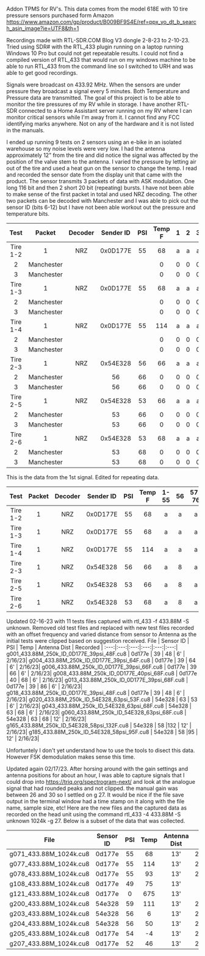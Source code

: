 Addon TPMS for RV's. This data comes from the model 618E with 10 tire pressure sensors purchased form Amazon
https://www.amazon.com/gp/product/B009BF9S4E/ref=ppx_yo_dt_b_search_asin_image?ie=UTF8&th=1

Recordings made with RTL-SDR.COM Blog V3 dongle 2-8-23 to 2-10-23. Tried using SDR# with the RTL_433 plugin running on a laptop running Windows 10 Pro but could not get repeatable results. I could not find a compiled version of RTL_433 that would run on my windows machine to be able to run RTL_433 from the command line so I switched to URH and was able to get good recordings. 

Signals were broadcast on 433.92 MHz. When the sensors are under pressure they broadcast a signal every 5 minutes. Both Temperature and Pressure data are transmitted. The goal of this project is to be able to monitor the tire pressures of my RV while in storage. I have another RTL-SDR connected to a Home Assistant server running on my RV where I can monitor critical sensors while I'm away from it. I cannot find any FCC identifying marks anywhere. Not on any of the hardware and it is not listed in the manuals.

I ended up running 9 tests on 2 sensors using an e-bike in an isolated warehouse so my noise levels were very low. I had the antenna approximately 12" from the tire and did notice the signal was affected by the position of the valve stem to the antenna. I varied the pressure by letting air out of the tire and used a heat gun on the sensor to change the temp. I read and recorded the sensor date from the display unit that came with the product.  The sensor transmits 3 packets of data with ASK modulation. One long 116 bit and then 2 short 20 bit (repeating)  bursts. I have not been able to make sense of the first packet in total and used NRZ decoding. The other two packets can be decoded with Manchester and I was able to pick out the sensor ID (bits 6-12) but I have not been able workout out the pressure and temperature bits.

| Test | Packet | Decoder | Sender ID | PSI | Temp F | 1 | 2 | 3 | 4 | 5 | 6 | 7 | 8 | 9 | 10 | 11 | 12 | 13 | 14 | 15 | 16 | 17 | 18 | 19 | 20 |
|:---:|:---:|:---:|:---:|:---:|:---:|:---:|:---:|:---:|:---:|:---:|:---:|:---:|:---:|:---:|:---:|:---:|:---:|:---:|:---:|:---:|:---:|:---:|:---:|:---:|:---:|
| Tire 1-2 | 1 | NRZ | 0x0D177E | 55 | 68 | a | a | a | a | a | a | a | a | a | a | a | a | a | a | a | a | a | a | a | a |
  | 2 | Manchester |  |  |  | 0 | 0 | 0 | 0 | 8 | 1 | 0 | d | 1 | 7 | 7 | e | 9 | 9 | 4 | 6 | 0 | 0 | 0 | 0 |
  | 3 | Manchester |  |  |  | 0 | 0 | 0 | 0 | 8 | 1 | 0 | d | 1 | 7 | 7 | e | 9 | 9 | 4 | 6 | 0 | 0 | 0 | 0 |
| Tire 1-3 | 1 | NRZ | 0x0D177E | 55 | 68 | a | a | a | a | a | a | a | a | a | a | a | a | a | a | a | a | a | a | a | a |
  | 2 | Manchester |  |  |  | 0 | 0 | 0 | 0 | 8 | 1 | 0 | d | 1 | 7 | 7 | e | 9 | 9 | 4 | 6 | 0 | 0 | 0 | 0 |
  | 3 | Manchester |  |  |  | 0 | 0 | 0 | 0 | 8 | 1 | 0 | d | 1 | 7 | 7 | e | 9 | 9 | 4 | 6 | 0 | 0 | 0 | 0 |
| Tire 1-4 | 1 | NRZ | 0x0D177E | 55 | 114 | a | a | a | a | a | a | a | a | a | a | a | a | a | a | a | a | a | a | a | a |
  | 2 | Manchester |  |  |  | 0 | 0 | 0 | 0 | 9 | c | 0 | d | 1 | 7 | 7 | e | 9 | a | 6 | 0 | 0 | 0 | 0 | 0 |
  | 3 | Manchester |  |  |  | 0 | 0 | 0 | 0 | 9 | c | 0 | d | 1 | 7 | 7 | e | 9 | a | 6 | 0 | 0 | 0 | 0 | 0 |
| Tire 2-3 | 1 | NRZ | 0x54E328 | 56 | 66 | a | a | a | a | a | a | a | a | a | a | a | a | a | a | a | a | a | a | a | a |
  | 2 | Manchester |  | 56 | 66 | 0 | 0 | 0 | 0 | b | f | 5 | 4 | e | 3 | 2 | 8 | 9 | b | 4 | 5 | 0 | 0 | 0 | 0 |
  | 3 | Manchester |  | 56 | 66 | 0 | 0 | 0 | 0 | b | f | 5 | 4 | e | 3 | 2 | 8 | 9 | b | 4 | 5 | 0 | 0 | 0 | 0 |
| Tire 2-5 | 1 | NRZ | 0x54E328 | 53 | 66 | a | a | a | a | a | a | a | a | a | a | a | a | a | a | a | a | a | a | a | a |
  | 2 | Manchester |  | 53 | 66 | 0 | 0 | 0 | 0 | b | 7 | 5 | 4 | e | 3 | 2 | 8 | 9 | 3 | 4 | 5 | 0 | 0 | 0 | 0 |
  | 3 | Manchester |  | 53 | 66 | 0 | 0 | 0 | 0 | b | 7 | 5 | 4 | e | 3 | 2 | 8 | 9 | 3 | 4 | 5 | 0 | 0 | 0 | 0 |
| Tire 2-6 | 1 | NRZ | 0x54E328 | 53 | 68 | a | a | a | a | a | a | a | a | a | a | a | a | a | a | a | a | a | a | a | a |
  | 2 | Manchester |  | 53 | 68 | 0 | 0 | 0 | 0 | b | 8 | 5 | 4 | e | 3 | 2 | 8 | 9 | 3 | 4 | 6 | 0 | 0 | 0 | 0 |
  | 3 | Manchester |  | 53 | 68 | 0 | 0 | 0 | 0 | b | 8 | 5 | 4 | e | 3 | 2 | 8 | 9 | 3 | 4 | 6 | 0 | 0 | 0 | 0 |

  This is the data from the 1st signal. Edited for repeating data.

   Test | Packet | Decoder | Sender ID | PSI | Temp F | 1-55 | 56 | 57-76 | 77 | 78 | 79 | 80 | 81 | 82 | 83 | 84 | 85 | 86 | 87 | 88 | 89 | 90 | 91 | 92 | 93 | 94 | 95 | 96 | 97 | 98 | 99 | 100 | 101 | 102 | 103 | 104 | 105 | 106 | 107 | 108 | 109 | 110 | 111 | 112 | 113 | 114 | 115 | 116 
:---:|:---:|:---:|:---:|:---:|:---:|:---:|:---:|:---:|:---:|:---:|:---:|:---:|:---:|:---:|:---:|:---:|:---:|:---:|:---:|:---:|:---:|:---:|:---:|:---:|:---:|:---:|:---:|:---:|:---:|:---:|:---:|:---:|:---:|:---:|:---:|:---:|:---:|:---:|:---:|:---:|:---:|:---:|:---:|:---:|:---:|:---:|:---:|:---:
 Tire 1-2 | 1 | NRZ | 0x0D177E | 55 | 68 | a | a | a | b | 2 | c | d | 3 | 5 | 2 | d | 3 | 5 | 3 | 4 | d | 4 | d | 3 | 3 | 4 | b | 3 | 4 | b | 4 | c | c | d | 2 | b | 4 | c | b | 4 | d | 4 | d | 3 | 4 | d | 5 | 4 
 Tire 1-3 | 1 | NRZ | 0x0D177E | 55 | 68 | a | a | a | b | 2 | c | d | 3 | 5 | 2 | d | 3 | 5 | 3 | 4 | d | 4 | d | 3 | 3 | 4 | b | 3 | 4 | b | 4 | c | c | d | 4 | b | 4 | c | b | 4 | d | 4 | d | 3 | 4 | d | 5 | 4 
 Tire 1-4 | 1 | NRZ | 0x0D177E | 55 | 114 | a | a | a | b | 2 | a | d | 3 | 5 | 2 | d | 3 | 5 | 3 | 3 | 5 | 4 | d | 3 | 3 | 4 | b | 2 | c | b | 4 | c | c | d | 2 | b | 4 | c | d | 4 | d | 4 | d | 3 | 4 | d | 5 | 4 
 Tire 2-3 | 1 | NRZ | 0x54E328 | 56 | 66 | a | 8 | a | c | b | 5 | 4 | b | 4 | b | 2 | b | 5 | 3 | 3 | 3 | 2 | d | 4 | b | 3 | 3 | 4 | d | 5 | 5 | 4 | b | 2 | c | b | 5 | 5 | 2 | d | 5 | 3 | 3 | 3 | 3 | 5 | 3 | 5 
 Tire 2-5 | 1 | NRZ | 0x54E328 | 53 | 66 | a | 8 | a | c | b | 5 | 4 | b | 4 | b | 2 | d | 5 | 3 | 3 | 3 | 2 | c | d | 3 | 3 | 3 | 4 | c | d | 5 | 4 | b | 2 | c | b | 5 | 5 | 2 | d | 5 | 3 | 3 | 3 | 3 | 5 | 2 | d 
 Tire 2-6 | 1 | NRZ | 0x54E328 | 53 | 68 | a | 8 | a | c | b | 5 | 4 | b | 4 | b | 2 | b | 5 | 3 | 3 | 3 | 2 | c | c | b | 3 | 3 | 4 | d | 5 | 5 | 4 | b | 2 | c | b | 5 | 5 | 2 | d | 5 | 3 | 3 | 3 | 3 | 5 | 3 | 5 

Updated 02-16-23 with 11 tests files captured with rtl_433 -f 433.88M -S unknown. Removed old test files and replaced with new test files recorded with an offset frequency and varied distance from sensor to Antenna as the initial tests were clipped based on suggestion received.
File | Sensor ID | PSI | Temp | Antenna Dist | Recorded |
:---:|:---:|:---:|:---:|:---:|:---:|
g001_433.88M_250k_ID_0D177E_39psi_48F.cu8 | 0d177e | 39 | 48 | 6' | 2/16/23|
g004_433.88M_250k_ID_0D177E_39psi_64F.cu8 | 0d177e | 39 | 64 | 6' | 2/16/23|
g006_433.88M_250k_ID_0D177E_39psi_66F.cu8 | 0d177e | 39 | 66 | 6' | 2/16/23|
g008_433.88M_250k_ID_0D177E_40psi_68F.cu8 | 0d177e | 40 | 68 | 6' | 2/16/23|
g013_433.88M_250k_ID_0D177E_39psi_68F.cu8 | 0d177e | 39 | 86 | 6' | 2/16/23|
g018_433.88M_250k_ID_0D177E_39psi_48F.cu8 | 0d177e | 39 | 48 | 6' | 2/16/23|
g020_433.88M_250k_ID_54E328_63psi_53F.cu8 | 54e328 | 63 | 53 | 6' | 2/16/23|
g043_433.88M_250k_ID_54E328_63psi_68F.cu8 | 54e328 | 63 | 68 | 6' | 2/16/23|
g060_433.88M_250k_ID_54E328_63psi_68F.cu8 | 54e328 | 63 | 68 | 12' | 2/16/23|
g165_433.88M_250k_ID_54E328_58psi_132F.cu8 | 54e328 | 58 |132 | 12' |  2/16/23|
g185_433.88M_250k_ID_54E328_58psi_95F.cu8 | 54e328 | 58 |95 | 12' | 2/16/23|


Unfortuntely I don't yet understand how to use the tools to disect this data. However FSK demodulation makes sense this time.

Updated again 02/17/23. After horsing around with the gain settings and antenna positions for about an hour, I was able to capture signals that I could drop into https://triq.org/spectrogram-next/ and look at the analogue signal that had rounded peaks and not clipped. the manual gain was between 26 and 30 so I settled on g 27. It would be nice if the file save output in the terminal window had a time stamp on it along with the file name, sample size, etc! Here are the new files and the captured data as recorded on the head unit using the command rtl_433 -4 433.88M -S unknown 1024k -g 27. Below is a subset of the data that was collected.

File | Sensor ID | PSI | Temp | Antenna Dist | Notes |
:---:|:---:|:---:|:---:|:---:|:---:|
g071_433.88M_1024k.cu8 | 0d177e | 55 | 68 | 13' | 2/17/23|
g077_433.88M_1024k.cu8 | 0d177e | 55 | 114 | 13' | 2/17/23|
g078_433.88M_1024k.cu8 | 0d177e | 55 | 93 | 13' | 2/17/23|
g108_433.88M_1024k.cu8 | 0d177e | 49 | 75 | 13' | Alarm |
g121_433.88M_1024k.cu8 | 0d177e | 0 | 675 | 13' | Alarm |
g200_433.88M_1024k.cu8 | 54e328 | 59 | 111 | 13' | 2/17/23|
g203_433.88M_1024k.cu8 | 54e328 | 56 | 6 | 13' | 2/17/23|
g204_433.88M_1024k.cu8 | 54e328 | 56 | 50 | 13' | 2/17/23|
g205_433.88M_1024k.cu8 | 0d177e | 54 | -4 | 13' | 2/17/23|
g207_433.88M_1024k.cu8 | 0d177e | 52 | 46 | 13' | 2/17/23|

